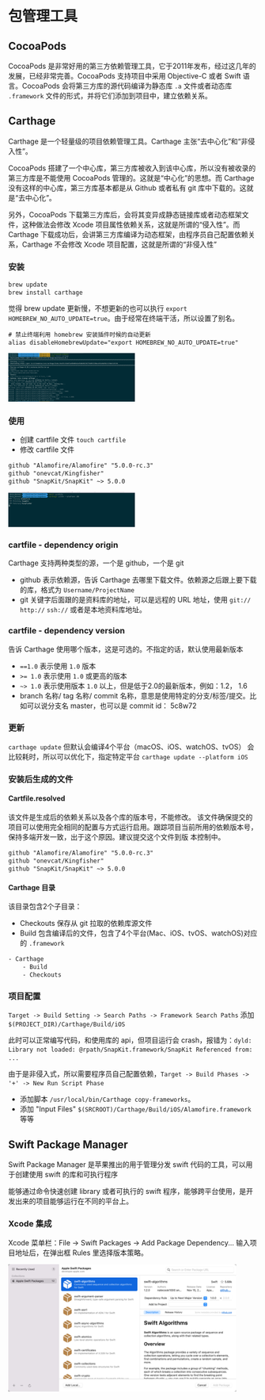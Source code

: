 # 包管理工具

## CocoaPods

CocoaPods 是非常好用的第三方依赖管理工具，它于2011年发布，经过这几年的发展，已经非常完善。CocoaPods 支持项目中采用 Objective-C 或者 Swift 语言。CocoaPods 会将第三方库的源代码编译为静态库 `.a` 文件或者动态库 `.framework` 文件的形式，并将它们添加到项目中，建立依赖关系。



## Carthage

Carthage 是一个轻量级的项目依赖管理工具。Carthage 主张“去中心化”和“非侵入性”。

CocoaPods 搭建了一个中心库，第三方库被收入到该中心库，所以没有被收录的第三方库是不能使用 CocoaPods 管理的。这就是“中心化”的思想。而 Carthage 没有这样的中心库，第三方库基本都是从 Github 或者私有 git 库中下载的。这就是“去中心化”。

另外，CocoaPods 下载第三方库后，会将其变异成静态链接库或者动态框架文件，这种做法会修改 Xcode 项目属性依赖关系，这就是所谓的“侵入性”。而 Carthage 下载成功后，会讲第三方库编译为动态框架，由程序员自己配置依赖关系，Carthage 不会修改 Xcode 项目配置，这就是所谓的“非侵入性”


### 安装
```
brew update
brew install carthage
```

觉得 brew update 更新慢，不想更新的也可以执行 `export HOMEBREW_NO_AUTO_UPDATE=true`。由于经常在终端干活，所以设置了别名。

```shell
# 禁止终端利用 homebrew 安装插件时候的自动更新
alias disableHomebrewUpdate="export HOMEBREW_NO_AUTO_UPDATE=true"
```

<img src="https://github.com/FantasticLBP/knowledge-kit/raw/master/assets/CarthageInstall.png" style="zoom:25%">

### 使用

- 创建 cartfile 文件 `touch cartfile`
- 修改 cartfile 文件
```
github "Alamofire/Alamofire" "5.0.0-rc.3"
github "onevcat/Kingfisher"
github "SnapKit/SnapKit" ~> 5.0.0
```

<img src="https://github.com/FantasticLBP/knowledge-kit/raw/master/assets/CarthageUpdate.png" style="zoom:25%">



### cartfile - dependency origin

Carthage 支持两种类型的源，一个是 github，一个是 git
- github 表示依赖源，告诉 Carthage 去哪里下载文件。依赖源之后跟上要下载的库，格式为 `Username/ProjectName`
- git 关键字后面跟的是资料库的地址，可以是远程的 URL 地址，使用 `git://` `http://` `ssh://` 或者是本地资料库地址。



### cartfile - dependency version

告诉 Carthage 使用哪个版本，这是可选的。不指定的话，默认使用最新版本

- `==1.0` 表示使用 `1.0` 版本
- `>= 1.0` 表示使用 `1.0` 或更高的版本
- `~> 1.0` 表示使用版本 `1.0` 以上，但是低于2.0的最新版本，例如：1.2， 1.6
- branch 名称/ tag 名称/ commit 名称，意思是使用特定的分支/标签/提交。比如可以说分支名 master，也可以是 commit id： 5c8w72



### 更新

`carthage update` 但默认会编译4个平台（macOS、iOS、watchOS、tvOS） 会比较耗时，所以可以优化下，指定特定平台
`carthage update --platform iOS`




### 安装后生成的文件

#### Cartfile.resolved
该文件是生成后的依赖关系以及各个库的版本号，不能修改。
该文件确保提交的项目可以使用完全相同的配置与方式运行启用。跟踪项目当前所用的依赖版本号，保持多端开发一致，出于这个原因。建议提交这个文件到版 本控制中。
```
github "Alamofire/Alamofire" "5.0.0-rc.3"
github "onevcat/Kingfisher"
github "SnapKit/SnapKit" ~> 5.0.0
```

#### Carthage 目录

该目录包含2个子目录：
- Checkouts 保存从 git 拉取的依赖库源文件
- Build 包含编译后的文件，包含了4个平台(Mac、iOS、tvOS、watchOS)对应的 `.framework`

```
- Carthage
    - Build
    - Checkouts
```



### 项目配置

`Target -> Build Setting -> Search Paths -> Framework Search Paths` 添加 `$(PROJECT_DIR)/Carthage/Build/iOS`

此时可以正常编写代码，和使用库的 api，但项目运行会  crash，报错为：`dyld: Library not loaded: @rpath/SnapKit.framework/SnapKit Referenced from: ...`



由于是非侵入式，所以需要程序员自己配置依赖，`Target -> Build Phases -> '+' -> New Run Script Phase`

- 添加脚本 `/usr/local/bin/Carthage copy-frameworks`。
- 添加 "Input Files" `$(SRCROOT)/Carthage/Build/iOS/Alamofire.framework` 等等

## Swift Package Manager

Swift Package Manager 是苹果推出的用于管理分发 swift 代码的工具，可以用于创建使用 swift 的库和可执行程序

能够通过命令快速创建 library 或者可执行的 swift 程序，能够跨平台使用，是开发出来的项目能够运行在不同的平台上。


### Xcode 集成

Xcode 菜单栏：File -> Swift Packages -> Add Package Dependency... 
输入项目地址后，在弹出框 Rules 里选择版本策略。

<img src="https://github.com/FantasticLBP/knowledge-kit/raw/master/assets/SwiftPackageRules.png" style="zoom:45%">
